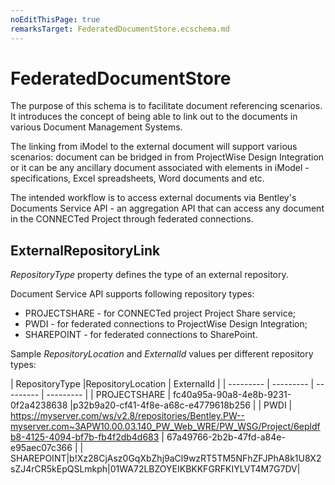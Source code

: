 ```yaml
---
noEditThisPage: true
remarksTarget: FederatedDocumentStore.ecschema.md
---
```

# FederatedDocumentStore

The purpose of this schema is to facilitate document referencing scenarios. It introduces the concept of being able to link out to the documents in various Document Management Systems.

The linking from iModel to the external document will support various scenarios: document can be bridged in from ProjectWise Design Integration or it can be any ancillary document associated with elements in iModel - specifications, Excel spreadsheets, Word documents and etc.

The intended workflow is to access external documents via Bentley's Documents Service API - an aggregation API that can access any document in the CONNECTed Project through federated connections. 

## ExternalRepositoryLink

*RepositoryType* property defines the type of an external repository. 

Document Service API supports following repository types:
- PROJECTSHARE - for CONNECTed project Project Share service;
- PWDI - for federated connections to ProjectWise Design Integration;
- SHAREPOINT - for federated connections to SharePoint.

Sample *RepositoryLocation* and *ExternalId* values per different repository types: 

| RepositoryType  |RepositoryLocation | ExternalId    | 
| --------- | --------- | --------- | --------- |
| PROJECTSHARE | fc40a95a-90a8-4e8b-9231-0f2a4238638 |p32b9a20-cf41-4f8e-a68c-e4779618b256 | 
| PWDI | https://myserver.com/ws/v2.8/repositories/Bentley.PW--myserver.com~3APW10.00.03.140_PW_Web_WRE/PW_WSG/Project/6epldfb8-4125-4094-bf7b-fb4f2db4d683 | 67a49766-2b2b-47fd-a84e-e95aec07c366 |
| SHAREPOINT|b!Xz28CjAsz0GqXbZhj9aCl9wzRT5TM5NFhZFJPhA8k1U8X2sZJ4rCR5kEpQSLmkph|01WA72LBZOYEIKBKKFGRFKIYLVT4M7G7DV|
